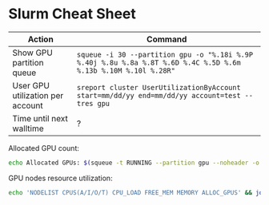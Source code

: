 # Slurm Cheat Sheet

| Action                              | Command                                                                                                             |
| ----------------------------------- | ------------------------------------------------------------------------------------------------------------------ |
| Show GPU partition queue         | `squeue -i 30 --partition gpu -o "%.18i %.9P %.40j %.8u %.8a %.8T %.6D %.4C %.5D %.6m %.13b %.10M %.10l %.28R"`   |
| User GPU utilization per account | `sreport cluster UserUtilizationByAccount start=mm/dd/yy end=mm/dd/yy account=test --tres gpu`                        |
| Time until next walltime         | ?                                                                                                                     |

Allocated GPU count:

```bash
echo Allocated GPUs: $(squeue -t RUNNING --partition gpu --noheader -o "%D %b" | cut -c 3-6 --complement | awk '{ print $1*$2 }' | awk '{s+=$1} END {print s}')/$(sinfo --partition gpu -N --states=alloc,idle,mix --noheader -o "%G" | cut -d : -f 3 | awk '{s+=$1} END {print s}')
```

GPU nodes resource utilization:

```bash
echo 'NODELIST CPUS(A/I/O/T) CPU_LOAD FREE_MEM MEMORY ALLOC_GPUS' && join -a 1 <(sinfo --partition gpu -N --states=alloc,idle,mix --noheader -o "%8N %13C %8O %8e %6m") <(squeue -t RUNNING --partition gpu --noheader -o "%N:%b" | awk -F : '{ m = gensub(/^(.*)\[(.+)-(.+)\](.*)$/, "\\1-\\2-\\3", 1, $1); if(m ~ /-/) { split(m, ms, "-"); for (i = int(ms[2]); i <= int(ms[3]); i++) { print ms[1] i " " $3 } } else { print $1 " " $3 } }'| awk '{ seen[$1] += $2 } END { for (i in seen) print i " " seen[i] }' | sort)
```

